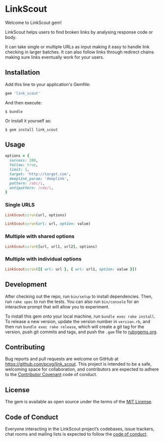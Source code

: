 # LinkScout

Welcome to LinkScout gem!

LinkScout helps users to find broken links by analysing response code or body.

It can take single or multiple URLs as input making it easy to handle link checking in larger batches.
It can also follow links through redirect chains making sure links eventually work for your users.

## Installation

Add this line to your application's Gemfile:

```ruby
gem 'link_scout'
```

And then execute:

    $ bundle

Or install it yourself as:

    $ gem install link_scout

## Usage
  ```ruby
  options = {
    success: 200,
    follow: true,
    limit: 1,
    target: 'http://target.com',
    deeplink_param: 'deeplink',
    pattern: /abc/i,
    antipattern: /cde/i,
  }
  ```
  ### Single URLS
  ```ruby
  LinkScout::run(url, options)
  ```

  ```ruby
  LinkScout::run(url: url, option: value)
  ```

  ### Multiple with shared options
  ```ruby
  LinkScout::run([url, url1, url2], options)
  ```

  ### Multiple with individual options
  ```ruby
  LinkScout::run([{ url: url }, { url: url1, option: value }])
  ```

## Development

After checking out the repo, run `bin/setup` to install dependencies. Then, run `rake spec` to run the tests. You can also run `bin/console` for an interactive prompt that will allow you to experiment.

To install this gem onto your local machine, run `bundle exec rake install`. To release a new version, update the version number in `version.rb`, and then run `bundle exec rake release`, which will create a git tag for the version, push git commits and tags, and push the `.gem` file to [rubygems.org](https://rubygems.org).

## Contributing

Bug reports and pull requests are welcome on GitHub at https://github.com/pcvg/link_scout. This project is intended to be a safe, welcoming space for collaboration, and contributors are expected to adhere to the [Contributor Covenant](http://contributor-covenant.org) code of conduct.

## License

The gem is available as open source under the terms of the [MIT License](https://opensource.org/licenses/MIT).

## Code of Conduct

Everyone interacting in the LinkScout project’s codebases, issue trackers, chat rooms and mailing lists is expected to follow the [code of conduct](https://github.com/pcvg/link_scout/blob/master/CODE_OF_CONDUCT.md).
